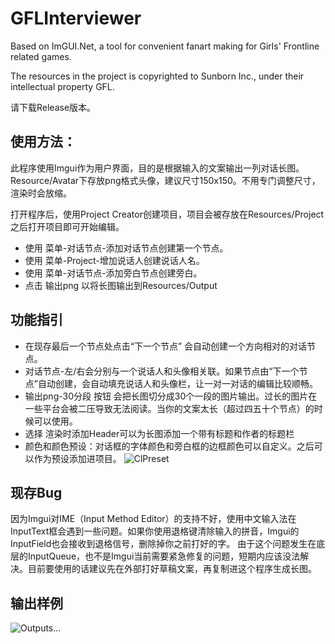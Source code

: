 # GFLInterviewer
Based on ImGUI.Net, a tool for convenient fanart making for Girls' Frontline related games.

The resources in the project is copyrighted to Sunborn Inc., under their intellectual property GFL.

请下载Release版本。

## 使用方法：
此程序使用Imgui作为用户界面，目的是根据输入的文案输出一列对话长图。
Resource/Avatar下存放png格式头像，建议尺寸150x150。不用专门调整尺寸，渲染时会放缩。

打开程序后，使用Project Creator创建项目，项目会被存放在Resources/Project
之后打开项目即可开始编辑。

- 使用 菜单-对话节点-添加对话节点创建第一个节点。
- 使用 菜单-Project-增加说话人创建说话人名。
- 使用 菜单-对话节点-添加旁白节点创建旁白。
- 点击 输出png 以将长图输出到Resources/Output

## 功能指引
- 在现存最后一个节点处点击“下一个节点” 会自动创建一个方向相对的对话节点。
- 对话节点-左/右会分别与一个说话人和头像相关联。如果节点由“下一个节点”自动创建，会自动填充说话人和头像栏，让一对一对话的编辑比较顺畅。
- 输出png-30分段 按钮 会把长图切分成30个一段的图片输出。过长的图片在一些平台会被二压导致无法阅读。当你的文案太长（超过四五十个节点）的时候可以使用。
- 选择 渲染时添加Header可以为长图添加一个带有标题和作者的标题栏
- 颜色和颜色预设：对话框的字体颜色和旁白框的边框颜色可以自定义。之后可以作为预设添加进项目。
![ClPreset](https://user-images.githubusercontent.com/50021290/170856075-dc29e1ba-15df-44db-ae9a-efa5e053e006.png)

## 现存Bug
因为Imgui对IME（Input Method Editor）的支持不好，使用中文输入法在InputText框会遇到一些问题。如果你使用退格键清除输入的拼音，Imgui的InputField也会接收到退格信号，删除掉你之前打好的字。
由于这个问题发生在底层的InputQueue，也不是Imgui当前需要紧急修复的问题，短期内应该没法解决。目前要使用的话建议先在外部打好草稿文案，再复制进这个程序生成长图。

## 输出样例

![Outputs...](https://user-images.githubusercontent.com/50021290/170855995-f7d34a1b-e123-49ab-977a-8042135a5eed.png)

